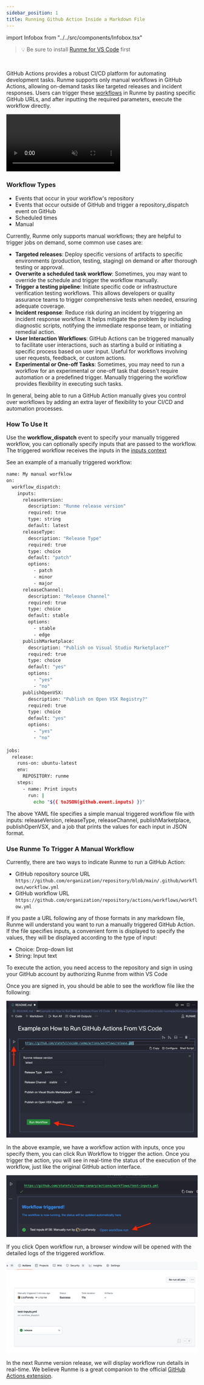```yaml
---
sidebar_position: 1
title: Running Github Action Inside a Markdown File
---
```


import Infobox from "../../src/components/Infobox.tsx"

> 💡 Be sure to install [Runme for VS Code](https://docs.runme.dev/installation/installrunme) first

<br/>

GitHub Actions provides a robust CI/CD platform for automating development tasks. Runme supports only manual workflows in GitHub Actions, allowing on-demand tasks like targeted releases and incident responses. Users can trigger these [workflows](https://docs.github.com/en/actions/using-workflows/about-workflows) in Runme by pasting specific GitHub URLs, and after inputting the required parameters, execute the workflow directly.

<video className="rounded" autoPlay loop muted playsInline controls>
  <source src="/videos/embed.mp4" type="video/mp4" />
  <source src="/videos/embed.webm" type="video/webm" />
</video>

### **Workflow Types**

- Events that occur in your workflow's repository
- Events that occur outside of GitHub and trigger a repository_dispatch event on GitHub
- Scheduled times
- Manual

Currently, Runme only supports manual workflows; they are helpful to trigger jobs on demand, some common use cases are:

- **Targeted releases**: Deploy specific versions of artifacts to specific environments (production, testing, staging) on demand or after thorough testing or approval.
- **Overwrite a scheduled task workflow**: Sometimes, you may want to override the schedule and trigger the workflow manually.
- **Trigger a testing pipeline**: Initiate specific code or infrastructure verification testing workflows. This allows developers or quality assurance teams to trigger comprehensive tests when needed, ensuring adequate coverage.
- **Incident response**: Reduce risk during an incident by triggering an incident response workflow. It helps mitigate the problem by including diagnostic scripts, notifying the immediate response team, or initiating remedial action.
- **User Interaction Workflows**: GitHub Actions can be triggered manually to facilitate user interactions, such as starting a build or initiating a specific process based on user input. Useful for workflows involving user requests, feedback, or custom actions.
- **Experimental or One-off Tasks**: Sometimes, you may need to run a workflow for an experimental or one-off task that doesn't require automation or a predefined trigger. Manually triggering the workflow provides flexibility in executing such tasks.

In general, being able to run a GitHub Action manually gives you control over workflows by adding an extra layer of flexibility to your CI/CD and automation processes.

### **How To Use It**

Use the __workflow_dispatch__ event to specify your manually triggered workflow, you can optionally specify inputs that are passed to the workflow. The triggered workflow receives the inputs in the [inputs context](https://docs.github.com/en/actions/learn-github-actions/contexts#inputs-context)

See an example of a manually triggered workflow:

```sh {"id":"01HPP31Z4E96F3MPFKBZNXWKAM"}
name: My manual worfklow
on:
  workflow_dispatch:
    inputs:
      releaseVersion:
        description: "Runme release version"
        required: true
        type: string
        default: latest
      releaseType:
        description: "Release Type"
        required: true
        type: choice
        default: "patch"
        options:
          - patch
          - minor
          - major
      releaseChannel:
        description: "Release Channel"
        required: true
        type: choice
        default: stable
        options:
          - stable
          - edge
      publishMarketplace:
        description: "Publish on Visual Studio Marketplace?"
        required: true
        type: choice
        default: "yes"
        options:
          - "yes"
          - "no"
      publishOpenVSX:
        description: "Publish on Open VSX Registry?"
        required: true
        type: choice
        default: "yes"
        options:
          - "yes"
          - "no"

jobs:
  release:
    runs-on: ubuntu-latest
    env:
      REPOSITORY: runme
    steps:
      - name: Print inputs
        run: |
          echo "${{ toJSON(github.event.inputs) }}"
```

The above YAML file specifies a simple manual triggered workflow file with inputs: releaseVersion, releaseType, releaseChannel, publishMarketplace, publishOpenVSX, and a job that prints the values for each input in JSON format.

### **Use Runme To Trigger A Manual Workflow**

Currently, there are two ways to indicate Runme to run a GitHub Action:

- GitHub repository source URL
   `https://github.com/organization/repository/blob/main/.github/workflows/workflow.yml`
- GitHub workflow URL
   `https://github.com/organization/repository/actions/workflows/workflow.yml`

If you paste a URL following any of those formats in any markdown file, Runme will understand you want to run a manually triggered GitHub Action. If the file specifies inputs, a convenient form is displayed to specify the values, they will be displayed according to the type of input:

- Choice: Drop-down list
- String: Input text

To execute the action, you need access to the repository and sign in using your GitHub account by authorizing Runme from within VS Code

Once you are signed in, you should be able to see the workflow file like the following:

![paste GitHub action URL](../../static/img/github-1.png)

In the above example, we have a workflow action with inputs, once you specify them, you can click Run Workflow to trigger the action. Once you trigger the action, you will see in real-time the status of the execution of the workflow, just like the original GitHub action interface.

![trigger github action](../../static/img/github-2.png)

If you click Open workflow run, a browser window will be opened with the detailed logs of the triggered workflow.

![trigger github action](../../static/img/github-3.png)

In the next Runme version release, we will display workflow run details in real-time. We believe Runme is a great companion to the official [GitHub Actions extension](https://marketplace.visualstudio.com/items?itemName=GitHub.vscode-github-actions).
